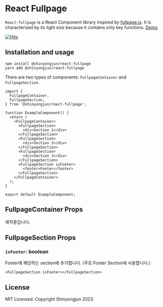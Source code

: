 # React Fullpage

`React-fullpage` is a React Component library inspired by [fullpage.js](https://github.com/alvarotrigo/fullPage.js). It is characterized by its light size because it contains only key functions. [Demo](https://shinyongjun.com/package/react-fullpage)

[![Hits](https://hits.seeyoufarm.com/api/count/incr/badge.svg?url=https%3A%2F%2Fgithub.com%2Fshinyj1991%2Freact-fullpage&count_bg=%2379C83D&title_bg=%23555555&icon=&icon_color=%23E7E7E7&title=hits&edge_flat=false)](https://hits.seeyoufarm.com)

## Installation and usage

```
npm install @shinyongjun/react-fullpage
yarn add @shinyongjun/react-fullpage
```

There are two types of components: `FullpageContainer` and `FullpageSection`.

```tsx
import {
  FullpageContainer,
  FullpageSection,
} from '@shinyongjun/react-fullpage';

function ExampleComponent() {
  return (
    <FullpageContainer>
      <FullpageSection>
        <div>Section 1</div>
      </FullpageSection>
      <FullpageSection>
        <div>Section 2</div>
      </FullpageSection>
      <FullpageSection>
        <div>Section 3</div>
      </FullpageSection>
      <FullpageSection isFooter>
        <footer>Footer</footer>
      </FullpageSection>
    </FullpageContainer>
  );
}

export default ExampleComponent;
```

## FullpageContainer Props

제작중입니다.

## FullpageSection Props

### `isFooter`: boolean

Footer에 해당하는 section에 추가합니다. (주로 Footer Section에 사용합니다.)

```tsx
<FullpageSection isFooter></FullpageSection>
```

## License

MIT Licensed. Copyright Shinyongjun 2023.
